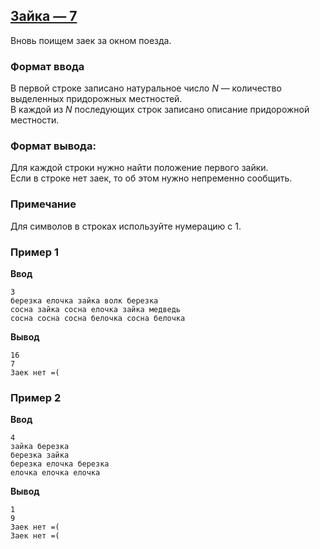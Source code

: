 ## [Зайка — 7](../../../solutions/3.1/31_h.py)

Вновь поищем заек за окном поезда.

### Формат ввода

В первой строке записано натуральное число $N$ — количество выделенных придорожных местностей.\
В каждой из $N$ последующих строк записано описание придорожной местности.

### Формат вывода:

Для каждой строки нужно найти положение первого зайки.\
Если в строке нет заек, то об этом нужно непременно сообщить.

### Примечание

Для символов в строках используйте нумерацию с 1.

### Пример 1

**Ввод**
```plaintext
3
березка елочка зайка волк березка
сосна зайка сосна елочка зайка медведь
сосна сосна сосна белочка сосна белочка
```

**Вывод**
```plaintext
16
7
Заек нет =(
```

### Пример 2

**Ввод**
```plaintext
4
зайка березка
березка зайка
березка елочка березка
елочка елочка елочка
```

**Вывод**
```plaintext
1
9
Заек нет =(
Заек нет =(
```